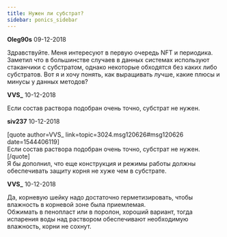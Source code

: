 ```yaml
---
title: Нужен ли субстрат?
sidebar: ponics_sidebar
---
```


**Oleg90s** 09-12-2018

Здравствуйте. Меня интересуют в первую очередь NFT и периодика. Заметил что в большинстве случаев в данных системах используют стаканчики с субстратом, однако некоторые обходятся без каких либо субстратов. Вот я и хочу понять, как выращивать лучше, какие плюсы и минусы у данных методов?

**VVS_** 10-12-2018

Если состав раствора подобран очень точно, субстрат не нужен.

**siv237** 10-12-2018

[quote author=VVS_ link=topic=3024.msg120626#msg120626 date=1544406119]<br />Если состав раствора подобран очень точно, субстрат не нужен.<br />[/quote]<br />Я бы дополнил, что еще конструкция и режимы работы должны обеспечивать защиту корня не хуже чем в субстрате.

**VVS_** 10-12-2018

Да, корневую шейку надо достаточно герметизировать, чтобы влажность в корневой зоне была приемлемая. <br />Обжимать в пенопласт или в поролон, хороший вариант, тогда испарения воды над раствором обеспечивают необходимую влажность, корни не сохнут.

